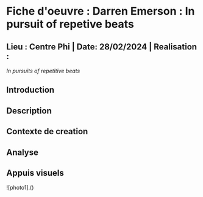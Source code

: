 # Fiche d'oeuvre : Darren Emerson : In pursuit of repetive beats
## Lieu : Centre Phi | Date: 28/02/2024 | Realisation : 

*In pursuits of repetitive beats*

## Introduction

## Description

## Contexte de creation

## Analyse

## Appuis visuels

![photo1].()

